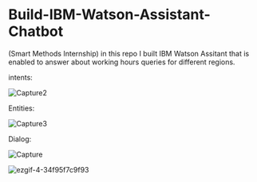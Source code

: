 # Build-IBM-Watson-Assistant-Chatbot
(Smart Methods Internship) in this repo  I built IBM Watson Assitant that is enabled to answer about working hours queries for different regions.

intents:

![Capture2](https://user-images.githubusercontent.com/67188835/88921461-417eed80-d277-11ea-8b91-39354eb03ec3.PNG)

Entities:

![Capture3](https://user-images.githubusercontent.com/67188835/88921503-52c7fa00-d277-11ea-9651-b003661451ef.PNG)

Dialog:

![Capture](https://user-images.githubusercontent.com/67188835/88921546-670bf700-d277-11ea-9577-b7bc14fe6ae8.PNG)


![ezgif-4-34f95f7c9f93](https://user-images.githubusercontent.com/67188835/88922498-df26ec80-d278-11ea-9ea6-68426c898a80.gif)

